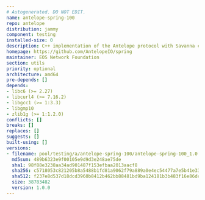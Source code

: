 ```yaml
---
# Autogenerated. DO NOT EDIT.
name: antelope-spring-100
repo: antelope
distribution: jammy
component: testing
installed-size: 0
description: C++ implementation of the Antelope protocol with Savanna consensus
homepage: https://github.com/AntelopeIO/spring
maintainer: EOS Network Foundation
section: utils
priority: optional
architecture: amd64
pre-depends: []
depends:
- libc6 (>= 2.27)
- libcurl4 (>= 7.16.2)
- libgcc1 (>= 1:3.3)
- libgmp10
- zlib1g (>= 1:1.2.0)
conflicts: []
breaks: []
replaces: []
suggests: []
built-using: []
versions:
- filename: pool/testing/a/antelope-spring-100/antelope-spring-100_1.0.0-ubuntu-22.04_amd64.deb
  md5sum: 489b6323e9f00105e9d9d3e248ae75de
  sha1: 98f88e3238aa34ad901487f153efbaa2013aacf8
  sha256: c5718053c821205b8a5488b1fd81a9062f79a889a0e4ec54477a7e5b41e33ab3
  sha512: f237e8d537d18dcd3960b8412b462bb88481bd9ba124181b3b483f16e86dc4d6c8315ff93083af59059e503ed1fdc02ff0ebf8571eaaf3b7852d0559bf300ea5
  size: 38783482
  version: 1.0.0
---
```

